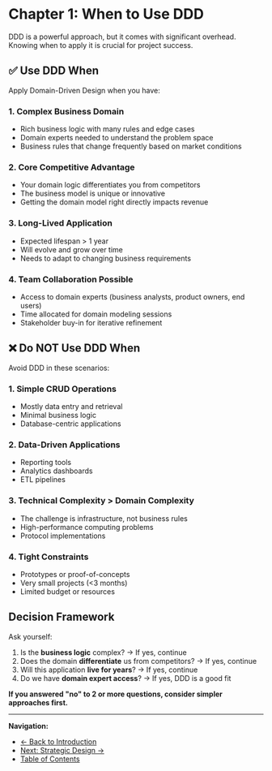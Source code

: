 # Chapter 1: When to Use DDD

DDD is a powerful approach, but it comes with significant overhead. Knowing when to apply it is crucial for project success.

## ✅ Use DDD When

Apply Domain-Driven Design when you have:

### 1. Complex Business Domain
- Rich business logic with many rules and edge cases
- Domain experts needed to understand the problem space
- Business rules that change frequently based on market conditions

### 2. Core Competitive Advantage
- Your domain logic differentiates you from competitors
- The business model is unique or innovative
- Getting the domain model right directly impacts revenue

### 3. Long-Lived Application
- Expected lifespan > 1 year
- Will evolve and grow over time
- Needs to adapt to changing business requirements

### 4. Team Collaboration Possible
- Access to domain experts (business analysts, product owners, end users)
- Time allocated for domain modeling sessions
- Stakeholder buy-in for iterative refinement

## ❌ Do NOT Use DDD When

Avoid DDD in these scenarios:

### 1. Simple CRUD Operations
- Mostly data entry and retrieval
- Minimal business logic
- Database-centric applications

### 2. Data-Driven Applications
- Reporting tools
- Analytics dashboards
- ETL pipelines

### 3. Technical Complexity > Domain Complexity
- The challenge is infrastructure, not business rules
- High-performance computing problems
- Protocol implementations

### 4. Tight Constraints
- Prototypes or proof-of-concepts
- Very small projects (<3 months)
- Limited budget or resources

## Decision Framework

Ask yourself:

1. Is the **business logic** complex? → If yes, continue
2. Does the domain **differentiate** us from competitors? → If yes, continue
3. Will this application **live for years**? → If yes, continue
4. Do we have **domain expert access**? → If yes, DDD is a good fit

**If you answered "no" to 2 or more questions, consider simpler approaches first.**

---

**Navigation:**
- [← Back to Introduction](README.md#introduction)
- [Next: Strategic Design →](02-strategic-design.md)
- [Table of Contents](README.md#table-of-contents)
